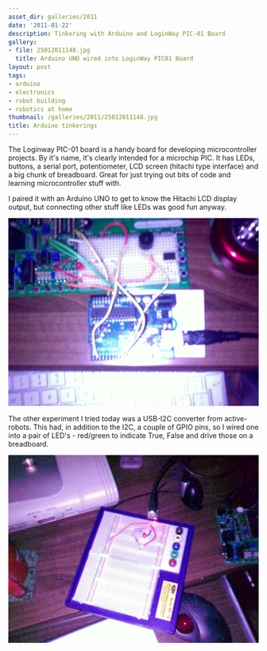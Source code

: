```yaml
---
asset_dir: galleries/2011
date: '2011-01-22'
description: Tinkering with Arduino and LoginWay PIC-01 Board
gallery:
- file: 25012011148.jpg
  title: Arduino UNO wired into LoginWay PIC01 Board
layout: post
tags:
- arduino
- electronics
- robot building
- robotics at home
thumbnail: /galleries/2011/25012011148.jpg
title: Arduino tinkerings
---
```

The Loginway PIC-01 board is a handy board for developing microcontroller projects. By it's name, it's clearly intended for a microchip PIC. It has LEDs, buttons, a serial port, potentiometer, LCD screen (hitachi type interface) and a big chunk of breadboard. Great for just trying out bits of code and learning microcontroller stuff with.

I paired it with an Arduino UNO to get to know the Hitachi LCD display output, but connecting other stuff like LEDs was good fun anyway.

![Arduino wired into LoginWay PIC-01 board](/galleries/2011/25012011148.jpg)

The other experiment I tried today was a USB-I2C converter from active-robots. This had, in addition to the I2C, a couple of GPIO pins, so I wired one into a pair of LED's - red/green to indicate True, False and drive those on a breadboard.

![USB-I2C converter GPIO driving LEDS](/galleries/2011/22012011146.jpg)
